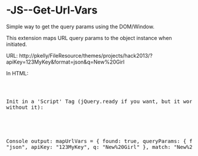 -JS--Get-Url-Vars
=================

Simple way to get the query params using the DOM/Window.

This extension maps URL query params to the object instance when initiated.

URL: http://pkelly/FileResource/themes/projects/hack2013/?apiKey=123MyKey&format=json&q=New%20Girl

In HTML:
<div class="highlight">
<pre>
<script src="getUrlVars.js"></script>

Init in a 'Script' Tag (jQuery.ready if you want, but it works without it):

<script>
//GetUrlVars().isAvailable('q', 'string');
var mapUrlVars = GetUrlVars();

console.log(mapUrlVars.q);
</script>

Console output:
mapUrlVars = {
  found: true,
  queryParams: {
    format: "json",
    apiKey: "123MyKey",
    q: "New%20Girl"
  },
  match: "New%20Girl"
};
</pre>
</div>
